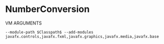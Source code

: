 # NumberConversion


VM ARGUMENTS 
```
--module-path $Classpath$ --add-modules javafx.controls,javafx.fxml,javafx.graphics,javafx.media,javafx.base
```
